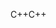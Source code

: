 <span data-ttu-id="57c98-101">C++</span><span class="sxs-lookup"><span data-stu-id="57c98-101">C++</span></span>